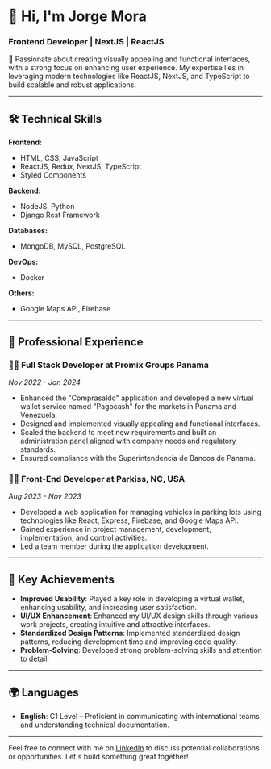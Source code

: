 # 👋 Hi, I'm Jorge Mora

### Frontend Developer | NextJS | ReactJS

🚀 Passionate about creating visually appealing and functional interfaces, with a strong focus on enhancing user experience. My expertise lies in leveraging modern technologies like ReactJS, NextJS, and TypeScript to build scalable and robust applications.

---

## 🛠️ Technical Skills

**Frontend:**
- HTML, CSS, JavaScript
- ReactJS, Redux, NextJS, TypeScript
- Styled Components

**Backend:**
- NodeJS, Python
- Django Rest Framework

**Databases:**
- MongoDB, MySQL, PostgreSQL

**DevOps:**
- Docker

**Others:**
- Google Maps API, Firebase

---

## 💼 Professional Experience

### 🧑‍💻 Full Stack Developer at Promix Groups Panama
*Nov 2022 - Jan 2024*

- Enhanced the "Comprasaldo" application and developed a new virtual wallet service named "Pagocash" for the markets in Panama and Venezuela.
- Designed and implemented visually appealing and functional interfaces.
- Scaled the backend to meet new requirements and built an administration panel aligned with company needs and regulatory standards.
- Ensured compliance with the Superintendencia de Bancos de Panamá.

### 🧑‍💻 Front-End Developer at Parkiss, NC, USA
*Aug 2023 - Nov 2023*

- Developed a web application for managing vehicles in parking lots using technologies like React, Express, Firebase, and Google Maps API.
- Gained experience in project management, development, implementation, and control activities.
- Led a team member during the application development.

---

## 🎯 Key Achievements

- **Improved Usability**: Played a key role in developing a virtual wallet, enhancing usability, and increasing user satisfaction.
- **UI/UX Enhancement**: Enhanced my UI/UX design skills through various work projects, creating intuitive and attractive interfaces.
- **Standardized Design Patterns**: Implemented standardized design patterns, reducing development time and improving code quality.
- **Problem-Solving**: Developed strong problem-solving skills and attention to detail.

---

## 🌍 Languages

- **English**: C1 Level – Proficient in communicating with international teams and understanding technical documentation.

---

Feel free to connect with me on [LinkedIn](https://www.linkedin.com/in/JorgeAndresMora) to discuss potential collaborations or opportunities. Let's build something great together!
